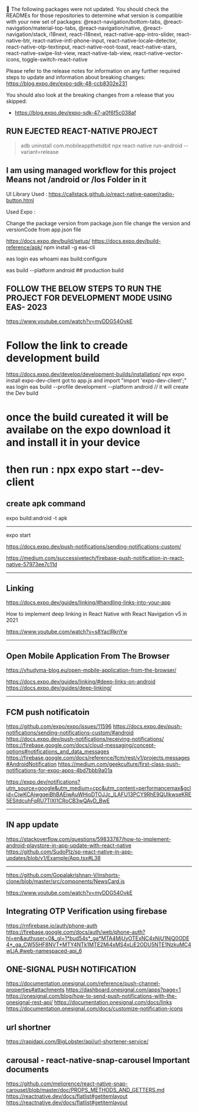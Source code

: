 🚨 The following packages were not updated. You should check the READMEs for those repositories to determine what version is compatible with your new set of packages:
@react-navigation/bottom-tabs, @react-navigation/material-top-tabs, @react-navigation/native, @react-navigation/stack, i18next, react-i18next, react-native-app-intro-slider, react-native-btr, react-native-intl-phone-input, react-native-locale-detector, react-native-otp-textinput, react-native-root-toast, react-native-stars, react-native-swipe-list-view, react-native-tab-view, react-native-vector-icons, toggle-switch-react-native

Please refer to the release notes for information on any further required steps to update and information about breaking changes:
https://blog.expo.dev/expo-sdk-48-ccb8302e231

You should also look at the breaking changes from a release that you skipped:
- https://blog.expo.dev/expo-sdk-47-a0f6f5c038af



## RUN EJECTED REACT-NATIVE PROJECT
>adb uninstall com.mobileappthetidbit
>npx react-native run-android --variant=release

## I am using managed workflow for this project Means not /android or /Ios Folder in it

UI Library Used : https://callstack.github.io/react-native-paper/radio-button.html

Used Expo : 

Change the package version from package.json file
change the version and versionCode from app.json file

https://docs.expo.dev/build/setup/
https://docs.expo.dev/build-reference/apk/
npm install -g eas-cli

eas login
eas whoami
eas build:configure

eas build --platform android ## production build

## FOLLOW THE BELOW STEPS TO RUN THE PROJECT FOR DEVELOPMENT MODE USING EAS- 2023
https://www.youtube.com/watch?v=myDDG54OvkE 

# Follow the link to creade development build
  https://docs.expo.dev/develop/development-builds/installation/
  npx expo install expo-dev-client
  got to app.js and import "import 'expo-dev-client';"
  eas login
  eas build --profile development --platform android // it will create the Dev build
# once the build cureated it will be availabe on the expo download it and install it in your device
# then run : npx expo start --dev-client


## create apk command

expo build:android -t apk


---------------------------------------------------

expo start


https://docs.expo.dev/push-notifications/sending-notifications-custom/

https://medium.com/successivetech/firebase-push-notification-in-react-native-57973ee7c11d





------------------------------------------------------
## Linking

https://docs.expo.dev/guides/linking/#handling-links-into-your-app

How to implement deep linking in React Native with React Navigation v5 in 2021

https://www.youtube.com/watch?v=s8YaclRknYw



-------------------------------------------------------
## Open Mobile Application From The Browser
https://vhudyma-blog.eu/open-mobile-application-from-the-browser/

https://docs.expo.dev/guides/linking/#deep-links-on-android
https://docs.expo.dev/guides/deep-linking/


------------------------------------------------------------
## FCM push notificatoin
https://github.com/expo/expo/issues/11596
https://docs.expo.dev/push-notifications/sending-notifications-custom/#android
https://docs.expo.dev/push-notifications/receiving-notifications/
https://firebase.google.com/docs/cloud-messaging/concept-options#notifications_and_data_messages
https://firebase.google.com/docs/reference/fcm/rest/v1/projects.messages#AndroidNotification
https://medium.com/geekculture/first-class-push-notifications-for-expo-apps-4bd7bbb9a01a

https://expo.dev/notifications?utm_source=google&utm_medium=cpc&utm_content=performancemax&gclid=CjwKCAjwgqejBhBAEiwAuWHioDTOJJc_lLAFU13PCY9RhE9QUIkwseKRE5ESitdcuhFqRU7TlXI1CRoCB3wQAvD_BwE

------------------------------------------------------------
## IN app update
https://stackoverflow.com/questions/59833787/how-to-implement-android-playstore-in-app-update-with-react-native
https://github.com/SudoPlz/sp-react-native-in-app-updates/blob/v1/Example/App.tsx#L38


----------------------------------------
https://github.com/Gopalakrishnan-V/inshorts-clone/blob/master/src/components/NewsCard.js



https://www.youtube.com/watch?v=myDDG54OvkE


## Integrating OTP Verification using firebase
https://rnfirebase.io/auth/phone-auth
https://firebase.google.com/docs/auth/web/phone-auth?hl=en&authuser=0&_gl=1*bud54s*_ga*MTA4MjUyOTExNC4xNjU1NjQ0ODE4*_ga_CW55HF8NVT*MTY4NTk1MTE2Mi4xMS4xLjE2ODU5NTE1NzkuMC4wLjA.#web-namespaced-api_6


## ONE-SIGNAL PUSH NOTIFICATION
https://documentation.onesignal.com/reference/push-channel-properties#attachments
https://dashboard.onesignal.com/apps?page=1
https://onesignal.com/blog/how-to-send-push-notifications-with-the-onesignal-rest-api/
https://documentation.onesignal.com/docs/links
https://documentation.onesignal.com/docs/customize-notification-icons


## url shortner 
https://rapidapi.com/BigLobster/api/url-shortener-service/


## carousal - react-native-snap-carousel  Important documents
https://github.com/meliorence/react-native-snap-carousel/blob/master/doc/PROPS_METHODS_AND_GETTERS.md
https://reactnative.dev/docs/flatlist#getitemlayout
https://reactnative.dev/docs/flatlist#getitemlayout
